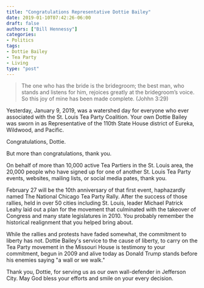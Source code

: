 ```yaml
---
title: "Congratulations Representative Dottie Bailey"
date: 2019-01-10T07:42:26-06:00
draft: false
authors: ["Bill Hennessy"]
categories: 
- Politics
tags:
- Dottie Bailey
- Tea Party
- Living
type: "post"
---
```


> The one who has the bride is the bridegroom; the best man, who stands and listens for him, rejoices greatly at the bridegroom’s voice. So this joy of mine has been made complete. (Johhn 3:29)

Yesterday, January 9, 2019, was a watershed day for everyone who ever associated with the St. Louis Tea Party Coalition. Your own Dottie Bailey was sworn in as Representative of the 110th State House district of Eureka, Wildwood, and Pacific. 

Congratulations, Dottie.

But more than congratulations, thank you. 

On behalf of more than 10,000 active Tea Partiers in the St. Louis area, the 20,000 people who have signed up for one of another St. Louis Tea Party events, websites, mailing lists, or social media pates, thank you. 

February 27 will be the 10th anniversary of that first event, haphazardly named The National Chicago Tea Party Rally. After the success of those rallies, held in over 50 cities including St. Louis, leader Michael Patrick Leahy laid out a plan for the movement that culminated with the takeover of Congress and many state legislatures in 2010. You probably remember the historical realignment that you helped bring about. 

While the rallies and protests have faded somewhat, the commitment to liberty has not. Dottie Bailey's service to the cause of liberty, to carry on the Tea Party movement in the Missouri House is testimony to your commitment, begun in 2009 and alive today as Donald Trump stands before his enemies saying "a wall or we walk."

Thank you, Dottie, for serving us as our own wall-defender in Jefferson City. May God bless your efforts and smile on your every decision. 